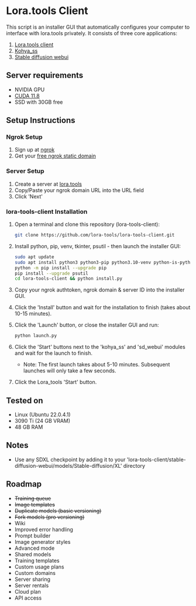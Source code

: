 
# Lora.tools Client

This script is an installer GUI that automatically configures your computer to interface with lora.tools privately. It consists of three core applications:
1. [Lora.tools client](https://github.com/lora-tools/lora-tools)
2. [Kohya_ss](https://github.com/bmaltais/kohya_ss)
3. [Stable diffusion webui](https://github.com/AUTOMATIC1111/stable-diffusion-webui)

## Server requirements

- NVIDIA GPU
- [CUDA 11.8](https://developer.nvidia.com/cuda-11-8-0-download-archive?target_os=Linux)
- SSD with 30GB free

## Setup Instructions

### Ngrok Setup

1. Sign up at [ngrok](https://dashboard.ngrok.com/signup)
2. Get your [free ngrok static domain](https://dashboard.ngrok.com/cloud-edge/domains)

### Server Setup

1. Create a server at [lora.tools](https://lora.tools/servers?s=createnew)
2. Copy/Paste your ngrok domain URL into the URL field
3. Click 'Next'

### lora-tools-client Installation

1. Open a terminal and clone this repository (lora-tools-client):
   ```bash
   git clone https://github.com/lora-tools/lora-tools-client.git
   ```

2. Install python, pip, venv, tkinter, psutil - then launch the installer GUI:
   ```bash
   sudo apt update
   sudo apt install python3 python3-pip python3.10-venv python-is-python3 python3-tk
   python -m pip install --upgrade pip
   pip install --upgrade psutil
   cd lora-tools-client && python install.py
   ```

3. Copy your ngrok authtoken, ngrok domain & server ID into the installer GUI.

4. Click the 'Install' button and wait for the installation to finish (takes about 10-15 minutes).

5. Click the 'Launch' button, or close the installer GUI and run:
   ```bash
   python launch.py
   ```

6. Click the 'Start' buttons next to the 'kohya_ss' and 'sd_webui' modules and wait for the launch to finish.
   - Note: The first launch takes about 5-10 minutes. Subsequent launches will only take a few seconds.

7. Click the Lora_tools 'Start' button.

## Tested on

- Linux (Ubuntu 22.0.4.1)
- 3090 Ti (24 GB VRAM)
- 48 GB RAM

## Notes

- Use any SDXL checkpoint by adding it to your 'lora-tools-client/stable-diffusion-webui/models/Stable-diffusion/XL' directory

## Roadmap

- ~~Training queue~~
- ~~Image templates~~
- ~~Duplicate models (basic versioning)~~
- ~~Fork models (pro versioning)~~
- Wiki
- Improved error handling
- Prompt builder
- Image generator styles
- Advanced mode
- Shared models
- Training templates
- Custom usage plans
- Custom domains
- Server sharing
- Server rentals
- Cloud plan
- API access
